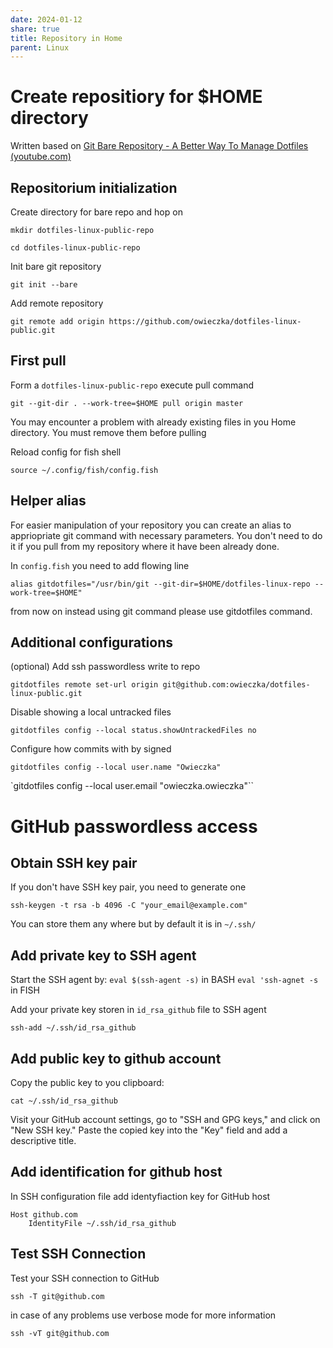 ```yaml
---
date: 2024-01-12
share: true
title: Repository in Home
parent: Linux
---
```



# Create repositiory for $HOME directory

Written based on [Git Bare Repository - A Better Way To Manage Dotfiles (youtube.com)](https://www.youtube.com/watch?v=tBoLDpTWVOM)

## Repositorium initialization

Create directory for bare repo and hop on

`mkdir dotfiles-linux-public-repo`

`cd dotfiles-linux-public-repo`

Init bare git repository

`git init --bare`

Add remote repository

`git remote add origin https://github.com/owieczka/dotfiles-linux-public.git`

## First pull

Form a `dotfiles-linux-public-repo` execute pull command

`git --git-dir . --work-tree=$HOME pull origin master`

You may encounter a problem with already existing files in you Home directory. You must remove them before pulling

Reload config for fish shell

`source ~/.config/fish/config.fish`

## Helper alias

For easier manipulation of your repository you can create an alias to appriopriate git command with necessary parameters. You don't need to do it if you pull from my repository where it have been already done. 

In `config.fish` you need to add flowing line

`alias gitdotfiles="/usr/bin/git --git-dir=$HOME/dotfiles-linux-repo --work-tree=$HOME"`

from now on instead using git command please use gitdotfiles command.

## Additional configurations

(optional) Add ssh passwordless write to repo

`gitdotfiles remote set-url origin git@github.com:owieczka/dotfiles-linux-public.git`

Disable showing a local untracked files

`gitdotfiles config --local status.showUntrackedFiles no`

Configure how commits with by signed

`gitdotfiles config --local user.name "Owieczka"`

`gitdotfiles config --local user.email "owieczka.owieczka"``


# GitHub passwordless access

## Obtain SSH key pair

If you don't have SSH key pair, you need to generate one

`ssh-keygen -t rsa -b 4096 -C "your_email@example.com"`

You can store them any where but by default it is in `~/.ssh/`

## Add private key to SSH agent

Start the SSH agent by:
`eval $(ssh-agent -s)` in BASH
`eval 'ssh-agnet -s` in FISH

Add your private key storen in `id_rsa_github` file to SSH agent

`ssh-add ~/.ssh/id_rsa_github`

## Add public key to github account

Copy the public key to you clipboard:

`cat ~/.ssh/id_rsa_github`

Visit your GitHub account settings, go to "SSH and GPG keys," and click on "New SSH key." Paste the copied key into the "Key" field and add a descriptive title.

## Add identification for github host

In SSH configuration file add identyfiaction key for GitHub host

```
Host github.com
	IdentityFile ~/.ssh/id_rsa_github
```

## Test SSH Connection

Test your SSH connection to GitHub

`ssh -T git@github.com`

in case of any problems use verbose mode for more information

`ssh -vT git@github.com`
